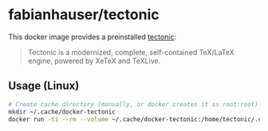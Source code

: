 # fabianhauser/tectonic

This docker image provides a preinstalled [tectonic](https://tectonic-typesetting.github.io/):

> Tectonic is a modernized, complete, self-contained TeX/LaTeX engine, powered by XeTeX and TeXLive.

## Usage (Linux)
```bash
# Create cache directory (manually, or docker creates it as root:root)
mkdir ~/.cache/docker-tectonic
docker run -ti --rm --volume ~/.cache/docker-tectonic:/home/tectonic/.cache:z --volume `pwd`:/tectonic:z fabianhauser/tectonic YourFile.tex
```

